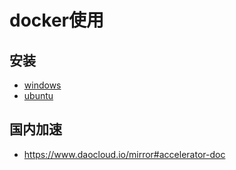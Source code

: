 # docker使用

## 安装
- [windows](https://hub.docker.com/editions/community/docker-ce-desktop-windows)
- [ubuntu](/test)

## 国内加速

- https://www.daocloud.io/mirror#accelerator-doc
